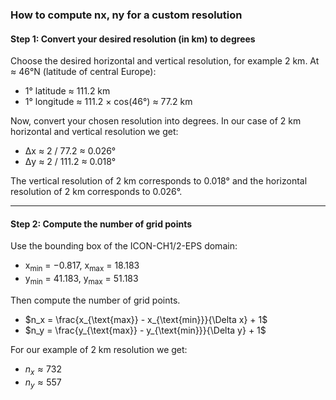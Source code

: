 ### How to compute nx, ny for a custom resolution

#### Step 1: Convert your desired resolution (in km) to degrees
Choose the desired horizontal and vertical resolution, for example 2 km.
At ≈ 46°N (latitude of central Europe):
- 1° latitude ≈ 111.2 km
- 1° longitude ≈ 111.2 × cos(46°) ≈ 77.2 km

Now, convert your chosen resolution into degrees. In our case of 2 km horizontal and vertical resolution we get:
- Δx ≈ 2 / 77.2 ≈ 0.026°
- Δy ≈ 2 / 111.2 ≈ 0.018°

The vertical resolution of 2 km corresponds to 0.018° and the horizontal resolution of 2 km corresponds to 0.026°.

---

#### Step 2: Compute the number of grid points

Use the bounding box of the ICON-CH1/2-EPS domain:

- x<sub>min</sub> = −0.817, x<sub>max</sub> = 18.183
- y<sub>min</sub> = 41.183, y<sub>max</sub> = 51.183

Then compute the number of grid points.

- $n_x = \frac{x_{\text{max}} - x_{\text{min}}}{\Delta x} + 1$
- $n_y = \frac{y_{\text{max}} - y_{\text{min}}}{\Delta y} + 1$

For our example of 2 km resolution we get:
- $n_x ≈ 732$
- $n_y ≈ 557$
